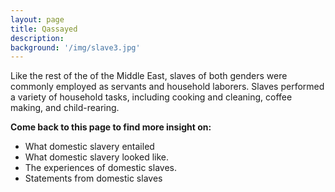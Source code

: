 ```yaml
---
layout: page
title: Qassayed
description: 
background: '/img/slave3.jpg'
---
```


Like the rest of the of the Middle East, slaves of both genders were commonly employed as servants and household laborers. Slaves performed a variety of household tasks, including cooking and cleaning, coffee making, and child-rearing.

**Come back to this page to find more insight on:**
* What domestic slavery entailed
* What domestic slavery looked like.
* The experiences of domestic slaves.
* Statements from domestic slaves

